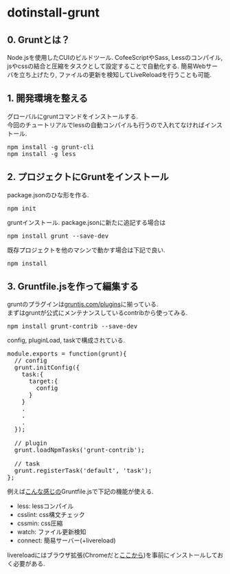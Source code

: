 dotinstall-grunt
================

## 0. Gruntとは？

Node.jsを使用したCUIのビルドツール. CofeeScriptやSass, Lessのコンパイル, jsやcssの結合と圧縮をタスクとして設定することで自動化する. 簡易Webサーバを立ち上げたり, ファイルの更新を検知してLiveReloadを行うことも可能.

## 1. 開発環境を整える

グローバルにgruntコマンドをインストールする.<br>
今回のチュートリアルでlessの自動コンパイルも行うので入れてなければインストール.

<pre>
npm install -g grunt-cli
npm install -g less
</pre>

## 2. プロジェクトにGruntをインストール

package.jsonのひな形を作る.

<pre>
npm init
</pre>

gruntインストール. package.jsonに新たに追記する場合は

<pre>
npm install grunt --save-dev
</pre>

既存プロジェクトを他のマシンで動かす場合は下記で良い.

<pre>
npm install
</pre>

## 3. Gruntfile.jsを作って編集する

gruntのプラグインは[gruntjs.com/plugins](http://gruntjs.com/plugins)に揃っている.<br>
まずはgruntが公式にメンテナンスしているcontribから使ってみる.

<pre>
npm install grunt-contrib --save-dev
</pre>

config, pluginLoad, taskで構成されている.

<pre>
module.exports = function(grunt){
  // config
  grunt.initConfig({
    task:{
      target:{
        config
      }
    }
    .
    .
    .
  });

  // plugin
  grunt.loadNpmTasks('grunt-contrib');

  // task
  grunt.registerTask('default', 'task');
};
</pre>

例えば[こんな感じの](https://github.com/Mrk1869/dotinstall-grunt/blob/master/Gruntfile.js)Gruntfile.jsで下記の機能が使える.

* less: lessコンパイル
* csslint: css構文チェック
* cssmin: css圧縮
* watch: ファイル更新検知
* connect: 簡易サーバー(+livereload)

livereloadにはブラウザ拡張(Chromeだと[ここから](https://chrome.google.com/webstore/detail/livereload/jnihajbhpnppcggbcgedagnkighmdlei))を事前にインストールしておく必要がある.

